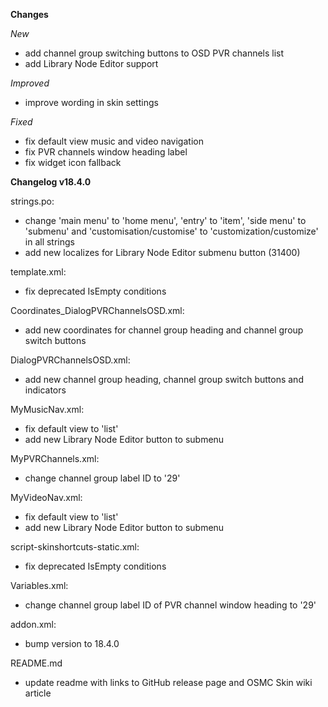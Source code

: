 **Changes**

_New_
- add channel group switching buttons to OSD PVR channels list
- add Library Node Editor support

_Improved_
- improve wording in skin settings

_Fixed_
- fix default view music and video navigation
- fix PVR channels window heading label
- fix widget icon fallback

**Changelog v18.4.0**

strings.po:
- change 'main menu' to 'home menu', 'entry' to 'item', 'side menu' to 'submenu' and 'customisation/customise' to 'customization/customize' in all strings
- add new localizes for Library Node Editor submenu button (31400)

template.xml:
- fix deprecated IsEmpty conditions

Coordinates_DialogPVRChannelsOSD.xml:
- add new coordinates for channel group heading and channel group switch buttons

DialogPVRChannelsOSD.xml:
- add new channel group heading, channel group switch buttons and indicators

MyMusicNav.xml:
- fix default view to 'list'
- add new Library Node Editor button to submenu

MyPVRChannels.xml:
- change channel group label ID to '29'

MyVideoNav.xml:
- fix default view to 'list'
- add new Library Node Editor button to submenu

script-skinshortcuts-static.xml:
- fix deprecated IsEmpty conditions

Variables.xml:
- change channel group label ID of PVR channel window heading to '29'

addon.xml:
- bump version to 18.4.0

README.md
- update readme with links to GitHub release page and OSMC Skin wiki article
